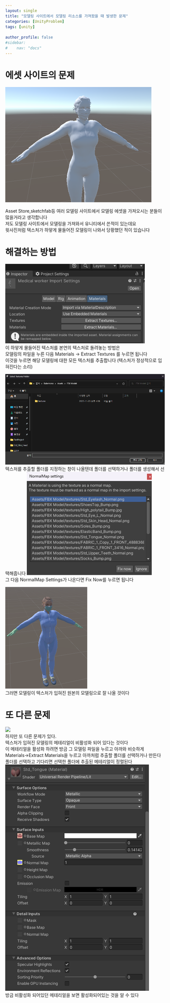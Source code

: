 ```yaml
---
layout: single
title: "모델링 사이트에서 모델링 리소스를 가져왔을 때 발생한 문제"
categories: [UnityProblem]
tags: [unity]

author_profile: false
#sidebar:
#    nav: "docs"
---
```

# 에셋 사이트의 문제
![](\images\2022-11-17-first\woman-1669197353470-5.png)  

Asset Store,sketchfab등 여러 모델링 사이트에서 모델링 에셋을 가져오시는 분들이 많을거라고 생각합니다  
저도 모델링 사이트에서 모델링을 가져와서 유니티에서 쓴적이 있는데요    
윗사진처럼 텍스처가 하얗게 물들어진 모델링이 나와서 당황했던 적이 있습니다


# 해결하는 방법

![](images/2022-11-17-first/스크린샷_20221123_041202.png)  
이 하얗게 물들어진 텍스처를 본연의 텍스처로 돌려놓는 방법은     
모델링의 파일을 누른 다음 Materials → Extract Textures 를 누르면 됩니다     
이것을 누르면 해당 모델링에 대한 모든 텍스처를 추출합니다 (텍스처가 정상적으로 입혀진다는 소리)

![](/images/2022-11-17-first/폴더.png)  
텍스처를 추출할 폴더를 지정하는 창이 나올텐데 폴더를 선택하거나 폴더를 생성해서 선택해줍니다
![](/images/2022-11-17-first/스크린샷_20221123_041741.png)  
그 다음 NormalMap Settings가 나온다면 Fix Now를 누르면 됩니다

![](/images/2022-11-17-first/스크린샷_20221123_042114.png)  
그러면 모델링이 텍스처가 입혀진 원본의 모델링으로 잘 나올 것이다

# 또 다른 문제
![](/images/images\2022-11-17-first\스크린샷_20221123_044404.png)  
하지만 또 다른 문제가 있다.      
텍스처가 입혀진 모델링의 메테리얼이 비활성화 되어 있다는 것이다  
이 메테리얼을 활성화 하려면 방금 그 모델링 파일을 누르고 아까와 비슷하게    
Materials→Extract Materials을 누르고 아까처럼 추출할 폴더를 선택하거나 만든다    
 폴더를 선택하고 기다리면 선택한 폴더에 추출된 메테리얼이 정렬된다  
![](/images\2022-11-17-first\스크린샷_20221123_055645.png)  
방금 비활성화 되어있던 메테리얼을 보면 활성화되어있는 것을 알 수 있다


